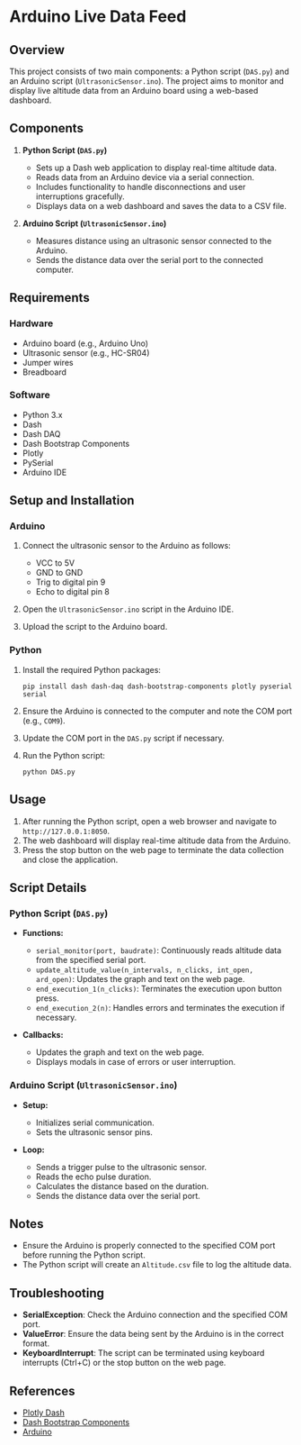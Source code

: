 # Arduino Live Data Feed 

## Overview

This project consists of two main components: a Python script (`DAS.py`) and an Arduino script (`UltrasonicSensor.ino`). The project aims to monitor and display live altitude data from an Arduino board using a web-based dashboard.

## Components

1. **Python Script (`DAS.py`)**
   - Sets up a Dash web application to display real-time altitude data.
   - Reads data from an Arduino device via a serial connection.
   - Includes functionality to handle disconnections and user interruptions gracefully.
   - Displays data on a web dashboard and saves the data to a CSV file.

2. **Arduino Script (`UltrasonicSensor.ino`)**
   - Measures distance using an ultrasonic sensor connected to the Arduino.
   - Sends the distance data over the serial port to the connected computer.

## Requirements

### Hardware

- Arduino board (e.g., Arduino Uno)
- Ultrasonic sensor (e.g., HC-SR04)
- Jumper wires
- Breadboard

### Software

- Python 3.x
- Dash
- Dash DAQ
- Dash Bootstrap Components
- Plotly
- PySerial
- Arduino IDE

## Setup and Installation

### Arduino

1. Connect the ultrasonic sensor to the Arduino as follows:
   - VCC to 5V
   - GND to GND
   - Trig to digital pin 9
   - Echo to digital pin 8

2. Open the `UltrasonicSensor.ino` script in the Arduino IDE.
3. Upload the script to the Arduino board.

### Python

1. Install the required Python packages:
   ```
   pip install dash dash-daq dash-bootstrap-components plotly pyserial serial
   ```

2. Ensure the Arduino is connected to the computer and note the COM port (e.g., `COM9`).

3. Update the COM port in the `DAS.py` script if necessary.

4. Run the Python script:
   ```
   python DAS.py
   ```

## Usage

1. After running the Python script, open a web browser and navigate to `http://127.0.0.1:8050`.
2. The web dashboard will display real-time altitude data from the Arduino.
3. Press the stop button on the web page to terminate the data collection and close the application.

## Script Details

### Python Script (`DAS.py`)

- **Functions:**
  - `serial_monitor(port, baudrate)`: Continuously reads altitude data from the specified serial port.
  - `update_altitude_value(n_intervals, n_clicks, int_open, ard_open)`: Updates the graph and text on the web page.
  - `end_execution_1(n_clicks)`: Terminates the execution upon button press.
  - `end_execution_2(n)`: Handles errors and terminates the execution if necessary.

- **Callbacks:**
  - Updates the graph and text on the web page.
  - Displays modals in case of errors or user interruption.

### Arduino Script (`UltrasonicSensor.ino`)

- **Setup:**
  - Initializes serial communication.
  - Sets the ultrasonic sensor pins.

- **Loop:**
  - Sends a trigger pulse to the ultrasonic sensor.
  - Reads the echo pulse duration.
  - Calculates the distance based on the duration.
  - Sends the distance data over the serial port.

## Notes

- Ensure the Arduino is properly connected to the specified COM port before running the Python script.
- The Python script will create an `Altitude.csv` file to log the altitude data.

## Troubleshooting

- **SerialException**: Check the Arduino connection and the specified COM port.
- **ValueError**: Ensure the data being sent by the Arduino is in the correct format.
- **KeyboardInterrupt**: The script can be terminated using keyboard interrupts (Ctrl+C) or the stop button on the web page.

## References

- [Plotly Dash](https://dash.plotly.com/)
- [Dash Bootstrap Components](https://dash-bootstrap-components.opensource.faculty.ai/)
- [Arduino](https://www.arduino.cc/)
